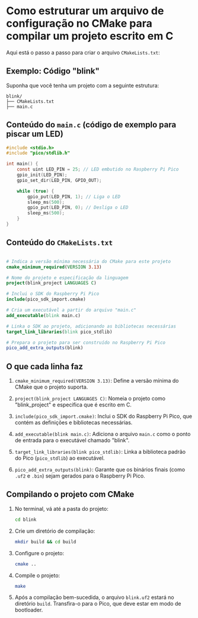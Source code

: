 # Como estruturar um arquivo de configuração no CMake para compilar um projeto escrito em C

Aqui está o passo a passo para criar o arquivo `CMakeLists.txt`:

## Exemplo: Código "blink"

Suponha que você tenha um projeto com a seguinte estrutura:

```
blink/
├── CMakeLists.txt
├── main.c
```

## Conteúdo do `main.c` (código de exemplo para piscar um LED)

```c
#include <stdio.h>
#include "pico/stdlib.h"

int main() {
    const uint LED_PIN = 25; // LED embutido no Raspberry Pi Pico
    gpio_init(LED_PIN);
    gpio_set_dir(LED_PIN, GPIO_OUT);

    while (true) {
        gpio_put(LED_PIN, 1); // Liga o LED
        sleep_ms(500);
        gpio_put(LED_PIN, 0); // Desliga o LED
        sleep_ms(500);
    }
}
```

## Conteúdo do `CMakeLists.txt`

```cmake

# Indica a versão mínima necessária do CMake para este projeto
cmake_minimum_required(VERSION 3.13)

# Nome do projeto e especificação da linguagem
project(blink_project LANGUAGES C)

# Inclui o SDK do Raspberry Pi Pico
include(pico_sdk_import.cmake)

# Cria um executável a partir do arquivo "main.c"
add_executable(blink main.c)

# Linka o SDK ao projeto, adicionando as bibliotecas necessárias
target_link_libraries(blink pico_stdlib)

# Prepara o projeto para ser construído no Raspberry Pi Pico
pico_add_extra_outputs(blink)
```

## O que cada linha faz

1. `cmake_minimum_required(VERSION 3.13)`: Define a versão mínima do CMake que o projeto suporta.

2. `project(blink_project LANGUAGES C)`: Nomeia o projeto como "blink_project" e especifica que é escrito em C.

3. `include(pico_sdk_import.cmake)`: Inclui o SDK do Raspberry Pi Pico, que contém as definições e bibliotecas necessárias.

4. `add_executable(blink main.c)`: Adiciona o arquivo `main.c` como o ponto de entrada para o executável chamado "blink".

5. `target_link_libraries(blink pico_stdlib)`: Linka a biblioteca padrão do Pico (`pico_stdlib`) ao executável.

6. `pico_add_extra_outputs(blink)`: Garante que os binários finais (como `.uf2` e `.bin`) sejam gerados para o Raspberry Pi Pico.

## Compilando o projeto com CMake

1. No terminal, vá até a pasta do projeto:

   ```bash
   cd blink
   ```

2. Crie um diretório de compilação:

   ```bash
   mkdir build && cd build
   ```
3. Configure o projeto:

   ```bash
   cmake ..
   ```
4. Compile o projeto:

   ```bash
   make
   ```
5. Após a compilação bem-sucedida, o arquivo `blink.uf2` estará no diretório `build`. Transfira-o para o Pico, que deve estar em modo de bootloader.
